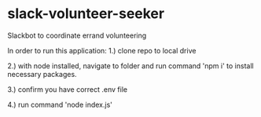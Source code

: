 # slack-volunteer-seeker

Slackbot to coordinate errand volunteering

In order to run this application:
1.) clone repo to local drive

2.) with node installed, navigate to folder and run command 'npm i' to install necessary packages.

3.) confirm you have correct .env file

4.) run command 'node index.js'
